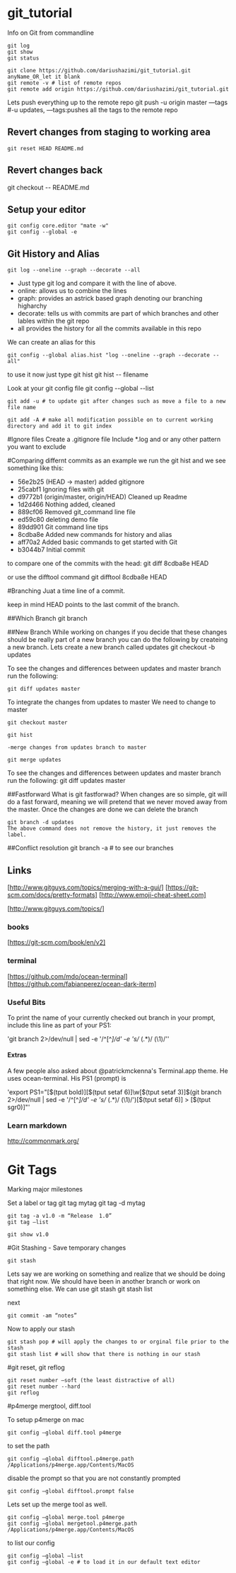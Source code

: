 # git_tutorial
Info on Git from commandline

	git log
	git show
	git status

	git clone https://github.com/dariushazimi/git_tutorial.git anyName_OR_let it blank
	git remote -v # list of remote repos
	git remote add origin https://github.com/dariushazimi/git_tutorial.git

Lets push everything up to the remote repo
	git push -u origin master —tags #-u updates, —tags:pushes all the tags to the remote repo


## Revert changes from staging to working area

	git reset HEAD README.md


## Revert changes back
git checkout -- README.md

## Setup your editor
	git config core.editor "mate -w"
	git config --global -e

## Git History and Alias

	git log --oneline --graph --decorate --all

- Just type git log and compare it with the line of above.
- online: allows us to combine the lines
- graph: provides an astrick based graph denoting our branching higharchy
- decorate: tells us with commits are part of which branches and other lables
	within the git repo
- all provides the history for all the commits available in this repo

We can create an alias for this

	git config --global alias.hist "log --oneline --graph --decorate --all"

to use it now just type
	git hist
	git hist -- filename

Look at your git config file
	git config --global --list

	git add -u # to update git after changes such as move a file to a new file name

	git add -A # make all modification possible on to current working directory and add it to git index

#Ignore files
Create a .gitignore file
Include *.log and or any other pattern you want to exclude

#Comparing differnt commits
as an example we run the git hist and we see something like this:
* 56e2b25 (HEAD -> master) added gitignore
* 25cabf1 Ignoring files with git
* d9772b1 (origin/master, origin/HEAD) Cleaned up Readme
* 1d2d466 Nothing added, cleaned
* 889cf06 Removed git_command line file
* ed59c80 deleting demo file
* 89dd901 Git command line tips
* 8cdba8e Added new commands for history and alias
* aff70a2 Added basic commands to get started with Git
* b3044b7 Initial commit

to compare one of the commits with the head:
	git diff 8cdba8e HEAD

or use the difftool command
	git difftool 8cdba8e HEAD

#Branching
Juat a time line of a commit.

keep in mind HEAD points to the last commit of the branch.

##Which Branch
	git branch

##New Branch
While working on changes if you decide that these changes should be really part of a new
branch you can do the following by createing a new branch.
Lets create a new branch called updates
	git checkout -b updates


To see the changes and differences between updates and master branch run the following:

	git diff updates master

To integrate the changes from updates to master
We need to change to master

	git checkout master

	git hist

	-merge changes from updates branch to master

	git merge updates

To see the changes and differences between updates and master branch run the following:
	git diff updates master

##Fastforward
What is git fastforwad? When changes are so simple, git will do a fast forward, meaning we will
pretend that we never moved away from the master.
Once the changes are done we can delete the branch

	git branch -d updates
	The above command does not remove the history, it just removes the label.

##Conflict resolution
	git branch -a # to see our branches


## Links
[http://www.gitguys.com/topics/merging-with-a-gui/]
[https://git-scm.com/docs/pretty-formats]
[http://www.emoji-cheat-sheet.com]

 [http://www.gitguys.com/topics/]

### books

 [https://git-scm.com/book/en/v2]
### terminal
[https://github.com/mdo/ocean-terminal]
[https://github.com/fabianperez/ocean-dark-iterm]

### Useful Bits

To print the name of your currently checked out branch in your prompt, include this line as part of your PS1:

'git branch 2>/dev/null | sed -e '/^[^*]/d' -e 's/* \(.*\)/ (\1)/''

#### Extras

A few people also asked about @patrickmckenna's Terminal.app theme. He uses ocean-terminal. His PS1 (prompt) is

'export PS1="\[\$(tput bold)\]\[\$(tput setaf 6)\]\w\[\$(tput setaf 3)\]\$(git branch 2>/dev/null | sed -e '/^[^*]/d' -e 's/* \(.*\)/ (\1)/')\[\$(tput setaf 6)\] > \[\$(tput sgr0)\]"'


### Learn markdown
 <http://commonmark.org/>

# Git Tags
Marking major milestones

Set a label or tag
	git tag mytag
	git tag -d mytag

	git tag -a v1.0 -m “Release  1.0”
	git tag —list

	git show v1.0

#Git Stashing - Save temporary changes

	git stash
Lets say we are working on something and realize that we should be doing that right now.
We should have been in another branch or work on something else. We can use git stash
git stash list

next

	git commit -am “notes”
Now to apply our stash

	git stash pop # will apply the changes to or orginal file prior to the stash
	git stash list # will show that there is nothing in our stash


#git reset, git reflog


	git reset number —soft (the least distractive of all)
	git reset number --hard
	git reflog

#p4merge mergtool, diff.tool

To setup p4merge on mac

	git config —global diff.tool p4merge
to set the path

	git config —global difftool.p4merge.path /Applications/p4merge.app/Contents/MacOS
disable the prompt so that you are not constantly prompted

	git config —global difftool.prompt false

Lets set up the merge tool as well.

	git config —global merge.tool p4merge
	git config —global mergetool.p4merge.path /Applications/p4merge.app/Contents/MacOS

to list our config

	git config —global —list
	git config —global -e # to load it in our default text editor
